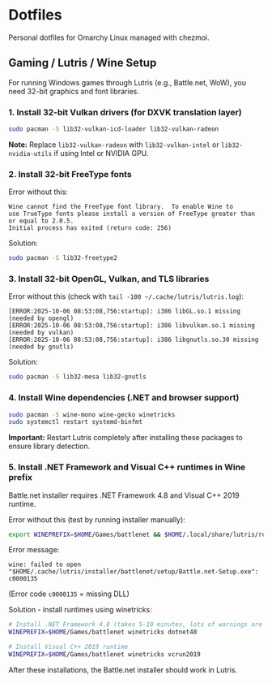# Dotfiles

Personal dotfiles for Omarchy Linux managed with chezmoi.

## Gaming / Lutris / Wine Setup

For running Windows games through Lutris (e.g., Battle.net, WoW), you need 32-bit graphics and font libraries.

### 1. Install 32-bit Vulkan drivers (for DXVK translation layer)

```bash
sudo pacman -S lib32-vulkan-icd-loader lib32-vulkan-radeon
```

**Note:** Replace `lib32-vulkan-radeon` with `lib32-vulkan-intel` or `lib32-nvidia-utils` if using Intel or NVIDIA GPU.

### 2. Install 32-bit FreeType fonts

Error without this:
```
Wine cannot find the FreeType font library.  To enable Wine to
use TrueType fonts please install a version of FreeType greater than
or equal to 2.0.5.
Initial process has exited (return code: 256)
```

Solution:
```bash
sudo pacman -S lib32-freetype2
```

### 3. Install 32-bit OpenGL, Vulkan, and TLS libraries

Error without this (check with `tail -100 ~/.cache/lutris/lutris.log`):
```
[ERROR:2025-10-06 08:53:08,756:startup]: i386 libGL.so.1 missing (needed by opengl)
[ERROR:2025-10-06 08:53:08,756:startup]: i386 libvulkan.so.1 missing (needed by vulkan)
[ERROR:2025-10-06 08:53:08,756:startup]: i386 libgnutls.so.30 missing (needed by gnutls)
```

Solution:
```bash
sudo pacman -S lib32-mesa lib32-gnutls
```

### 4. Install Wine dependencies (.NET and browser support)

```bash
sudo pacman -S wine-mono wine-gecko winetricks
sudo systemctl restart systemd-binfmt
```

**Important:** Restart Lutris completely after installing these packages to ensure library detection.

### 5. Install .NET Framework and Visual C++ runtimes in Wine prefix

Battle.net installer requires .NET Framework 4.8 and Visual C++ 2019 runtime.

Error without this (test by running installer manually):
```bash
export WINEPREFIX=$HOME/Games/battlenet && $HOME/.local/share/lutris/runners/wine/wine-ge-8-26-x86_64/bin/wine $HOME/.cache/lutris/installer/battlenet/setup/Battle.net-Setup.exe
```

Error message:
```
wine: failed to open "$HOME/.cache/lutris/installer/battlenet/setup/Battle.net-Setup.exe": c0000135
```

(Error code `c0000135` = missing DLL)

Solution - install runtimes using winetricks:
```bash
# Install .NET Framework 4.8 (takes 5-10 minutes, lots of warnings are normal)
WINEPREFIX=$HOME/Games/battlenet winetricks dotnet48

# Install Visual C++ 2019 runtime
WINEPREFIX=$HOME/Games/battlenet winetricks vcrun2019
```

After these installations, the Battle.net installer should work in Lutris.
